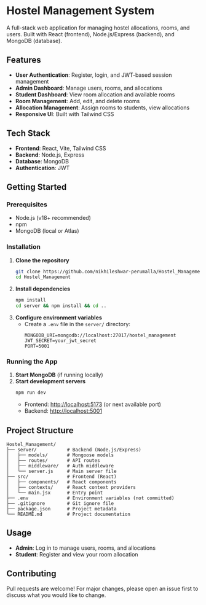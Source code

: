 # Hostel Management System

A full-stack web application for managing hostel allocations, rooms, and users. Built with React (frontend), Node.js/Express (backend), and MongoDB (database).

## Features

- **User Authentication**: Register, login, and JWT-based session management
- **Admin Dashboard**: Manage users, rooms, and allocations
- **Student Dashboard**: View room allocation and available rooms
- **Room Management**: Add, edit, and delete rooms
- **Allocation Management**: Assign rooms to students, view allocations
- **Responsive UI**: Built with Tailwind CSS

## Tech Stack

- **Frontend**: React, Vite, Tailwind CSS
- **Backend**: Node.js, Express
- **Database**: MongoDB
- **Authentication**: JWT

## Getting Started

### Prerequisites
- Node.js (v18+ recommended)
- npm
- MongoDB (local or Atlas)

### Installation
1. **Clone the repository**
   ```bash
   git clone https://github.com/nikhileshwar-perumalla/Hostel_Management.git
   cd Hostel_Management
   ```
2. **Install dependencies**
   ```bash
   npm install
   cd server && npm install && cd ..
   ```
3. **Configure environment variables**
   - Create a `.env` file in the `server/` directory:
     ```env
     MONGODB_URI=mongodb://localhost:27017/hostel_management
     JWT_SECRET=your_jwt_secret
     PORT=5001
     ```

### Running the App
1. **Start MongoDB** (if running locally)
2. **Start development servers**
   ```bash
   npm run dev
   ```
   - Frontend: [http://localhost:5173](http://localhost:5173) (or next available port)
   - Backend: [http://localhost:5001](http://localhost:5001)

## Project Structure
```
Hostel_Management/
├── server/           # Backend (Node.js/Express)
│   ├── models/       # Mongoose models
│   ├── routes/       # API routes
│   ├── middleware/   # Auth middleware
│   └── server.js     # Main server file
├── src/              # Frontend (React)
│   ├── components/   # React components
│   ├── contexts/     # React context providers
│   └── main.jsx      # Entry point
├── .env              # Environment variables (not committed)
├── .gitignore        # Git ignore file
├── package.json      # Project metadata
└── README.md         # Project documentation
```

## Usage
- **Admin**: Log in to manage users, rooms, and allocations
- **Student**: Register and view your room allocation

## Contributing
Pull requests are welcome! For major changes, please open an issue first to discuss what you would like to change.

